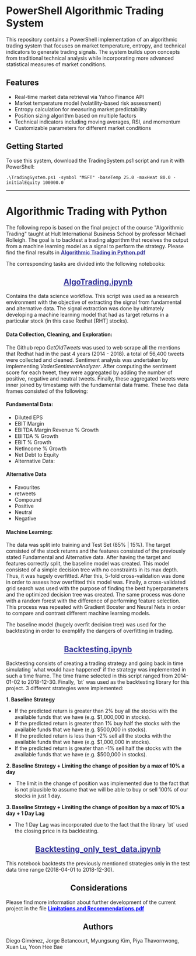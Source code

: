 <h1>PowerShell Algorithmic Trading System</h1>

<p>This repository contains a PowerShell implementation of an algorithmic trading system that focuses on market temperature, entropy, and technical indicators to generate trading signals. The system builds upon concepts from traditional technical analysis while incorporating more advanced statistical measures of market conditions.</p>

<h2>Features</h2>
<ul>
    <li>Real-time market data retrieval via Yahoo Finance API</li>
    <li>Market temperature model (volatility-based risk assessment)</li>
    <li>Entropy calculation for measuring market predictability</li>
    <li>Position sizing algorithm based on multiple factors</li>
    <li>Technical indicators including moving averages, RSI, and momentum</li>
    <li>Customizable parameters for different market conditions</li>
</ul>

<h2>Getting Started</h2>
<p>To use this system, download the TradingSystem.ps1 script and run it with PowerShell:</p>
<pre><code>.\TradingSystem.ps1 -symbol "MSFT" -baseTemp 25.0 -maxHeat 80.0 -initialEquity 100000.0</code></pre>

<hr>


<h1> Algorithmic Trading with Python </h1>

The following repo is based on the final project of the course "Algorithmic Trading" taught at Hult International Business School by professor Michael Rolleigh. The goal is to backtest a trading algorithm that receives the output from a machine learning model as a signal to perform the strategy. Please find the final results in <span style="color: #333399;"><strong><a style="color: #333399;" href="https://github.com/dieko95/AlgoTrading/blob/master/Algorithmic%20Trading%20in%20Python.pdf">Algorithmic Trading in Python.pdf</a></strong></span>

The corresponding tasks are divided into the following notebooks:
<h2 style="text-align: center;"><span style="color: #333399;"><a style="color: #333399;" href="https://github.com/dieko95/AlgoTrading/blob/master/Notebooks/AlgoTrading.ipynb">AlgoTrading.ipynb</a></span></h2>
Contains the data science workflow. This script was used as a research environment with the objective of extracting the signal from fundamental and alternative data. The signal extraction was done by ultimately developing a machine learning model that had as target returns in a particular stock (in this case Redhat [RHT] stocks).
<h4>Data Collection, Cleaning, and Exploration:</h4>
The Github repo <em>GetOldTweets</em> was used to web scrape all the mentions that Redhat had in the past 4 years (2014 - 2018). a total of 56,400 tweets were collected and cleaned. Sentiment analysis was undertaken by implementing <em>VaderSentimentAnalyzer</em>. After computing the sentiment score for each tweet, they were aggregated by adding the number of positive, negative and neutral tweets. Finally, these aggregated tweets were inner joined by timestamp with the fundamental data frame. These two data frames consisted of the following:
<h4>Fundamental Data:</h4>
<ul>
 	<li>Diluted EPS</li>
 	<li>EBIT Margin</li>
 	<li>EBITDA Margin Revenue % Growth</li>
 	<li>EBITDA % Growth</li>
 	<li>EBIT % Growth</li>
 	<li>NetIncome % Growth</li>
 	<li>Net Debt to Equity</li>
 	<li>Alternative Data:</li>
</ul>
<h4>Alternative Data</h4>
<ul>
 	<li>Favourites</li>
 	<li>retweets</li>
 	<li>Compound</li>
 	<li>Positive</li>
 	<li>Neutral</li>
 	<li>Negative</li>
</ul>
<h4>Machine Learning:</h4>
The data was split into training and Test Set (85% | 15%). The target consisted of the stock returns and the features consisted of the previously stated Fundamental and Alternative data. After having the target and features correctly split, the baseline model was created. This model consisted of a simple decision tree with no constraints in its max depth. Thus, it was hugely overfitted. After this, 5-fold cross-validation was done in order to assess how overfitted this model was. Finally, a cross-validated grid search was used with the purpose of finding the best hyperparameters and the optimized decision tree was created. The same process was done with a random forest with the difference of performing feature selection. This process was repeated with Gradient Booster and Neural Nets in order to compare and contrast different machine learning models.

The baseline model (hugely overfit decision tree) was used for the backtesting in order to exemplify the dangers of overfitting in trading.
<h2 style="text-align: center;"><span style="color: #333399;"><a style="color: #333399;" href="https://github.com/dieko95/AlgoTrading/blob/master/Notebooks/Backtesting.ipynb">Backtesting.ipynb</a></span></h2>
Backtesting consists of creating a trading strategy and going back in time simulating 'what would have happened' if the strategy was implemented in such a time frame. The time frame selected in this script ranged from 2014-01-02 to 2018-12-30. Finally, `bt` was used as the backtesting library for this project.
3 different strategies were implemented:

<strong>1. Baseline Strategy</strong>
<ul>
 	<li>If the predicted return is greater than 2% buy all the stocks with the available funds that we have (e.g. $1,000,000 in stocks).</li>
 	<li>If the predicted return is greater than 1% buy half the stocks with the available funds that we have (e.g. $500,000 in stocks).</li>
 	<li>If the predicted return is less than -2% sell all the stocks with the available funds that we have (e.g. $1,000,000 in stocks).</li>
 	<li>If the predicted return is greater than -1% sell half the stocks with the available funds that we have (e.g. $500,000 in stocks).</li>
</ul>
<strong>2. Baseline Strategy + Limiting the change of position by a max of 10% a day</strong>
<ul>
 	<li> The limit in the change of position was implemented due to the fact that is not plausible to assume that we will be able to buy or sell 100% of our stocks in just 1 day.</li>
</ul>
<strong>3. Baseline Strategy + Limiting the change of position by a max of 10% a day + 1 Day Lag</strong>
<ul>
 	<li>The 1 Day Lag was incorporated due to the fact that the library `bt` used the closing price in its backtesting.</li>
</ul>
<h2 style="text-align: center;"><span style="color: #333399;"><a style="color: #333399;" href="https://github.com/dieko95/AlgoTrading/blob/master/Notebooks/Backtesting_only_test_data.ipynb">Backtesting_only_test_data.ipynb</a></span></h2>
This notebook backtests the previously mentioned strategies only in the test data time range (2018-04-01 to 2018-12-30).
<h2 style="text-align: center;"> Considerations</h2>
Please find more information about further development of the current project in the file <strong><span style="color: #0000ff;"><a style="color: #0000ff;" href="https://github.com/dieko95/AlgoTrading/blob/master/Limitations%20and%20Recommendations.pdf">Limitations and Recommendations.pdf</a></span></strong>
<h2 style="text-align: center;">Authors</h2>
Diego Giménez, Jorge Betancourt, Myungsung Kim, Piya Thavornwong, Xuan Lu, Yoon Hee Bae
